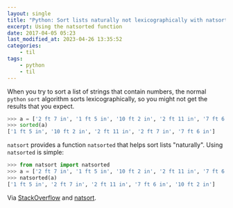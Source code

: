 ```yaml
---
layout: single
title: "Python: Sort lists naturally not lexicographically with natsort"
excerpt: Using the natsorted function
date: 2017-04-05 05:23
last_modified_at: 2023-04-26 13:35:52
categories:
    - til
tags:
    - python
    - til
---
```


When you try to sort a list of strings that contain numbers, the normal `python` `sort`
algorithm sorts lexicographically, so you might not get the results that you expect.

```python
>>> a = ['2 ft 7 in', '1 ft 5 in', '10 ft 2 in', '2 ft 11 in', '7 ft 6 in']
>>> sorted(a)
['1 ft 5 in', '10 ft 2 in', '2 ft 11 in', '2 ft 7 in', '7 ft 6 in']
```

`natsort` provides a function `natsorted` that helps sort lists "naturally".
Using `natsorted` is simple:

```python
>>> from natsort import natsorted
>>> a = ['2 ft 7 in', '1 ft 5 in', '10 ft 2 in', '2 ft 11 in', '7 ft 6 in']
>>> natsorted(a)
['1 ft 5 in', '2 ft 7 in', '2 ft 11 in', '7 ft 6 in', '10 ft 2 in']
```

Via [StackOverflow](http://stackoverflow.com/a/18415320) and [natsort](https://github.com/SethMMorton/natsort).
